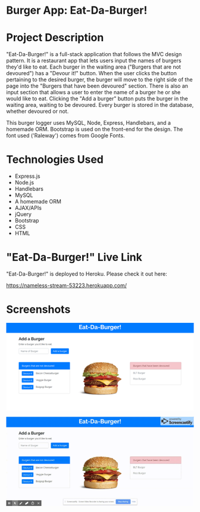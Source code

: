 # Burger App: Eat-Da-Burger!

# Project Description

"Eat-Da-Burger!" is a full-stack application that follows the MVC design pattern. It is a restaurant app that lets users input the names of burgers they'd like to eat. Each burger in the waiting area ("Burgers that are not devoured") has a "Devour it!" button. When the user clicks the button pertaining to the desired burger, the burger will move to the right side of the page into the "Burgers that have been devoured" section. There is also an input section that allows a user to enter the name of a burger he or she would like to eat. Clicking the "Add a burger" button puts the burger in the waiting area, waiting to be devoured. Every burger is stored in the database, whether devoured or not.

This burger logger uses MySQL, Node, Express, Handlebars, and a homemade ORM. Bootstrap is used on the front-end for the design. The font used ('Raleway') comes from Google Fonts.

# Technologies Used

* Express.js
* Node.js
* Handlebars
* MySQL
* A homemade ORM
* AJAX/APIs
* jQuery
* Bootstrap
* CSS
* HTML

# "Eat-Da-Burger!" Live Link

"Eat-Da-Burger!" is deployed to Heroku. Please check it out here:

https://nameless-stream-53223.herokuapp.com/

# Screenshots

![Screenshot 01](screenshots/burgerApp-screenshot.png "Home Page")

![Screenshot 02](screenshots/burgerAppDemo.gif "Demo")
